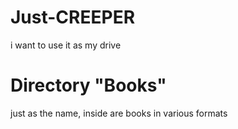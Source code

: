 # Just-CREEPER
i want to use it as my drive

# Directory "Books"
just as the name, inside are books in various formats
